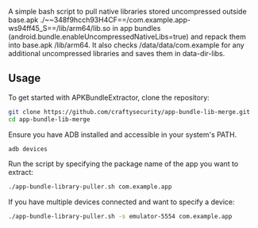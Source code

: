 A simple bash script to pull native libraries stored uncompressed outside base.apk ./~~348f9hcch93H4CF==/com.example.app-ws94ff45_S==/lib/arm64/lib.so in app bundles (android.bundle.enableUncompressedNativeLibs=true) and repack them into base.apk /lib/arm64. It also checks /data/data/com.example for any additional uncompressed libraries and saves them in data-dir-libs.

## Usage

To get started with APKBundleExtractor, clone the repository:

```bash
git clone https://github.com/craftysecurity/app-bundle-lib-merge.git
cd app-bundle-lib-merge
```

Ensure you have ADB installed and accessible in your system's PATH.
```bash
adb devices
```

Run the script by specifying the package name of the app you want to extract:

```bash
./app-bundle-library-puller.sh com.example.app
```

If you have multiple devices connected and want to specify a device:

```bash
./app-bundle-library-puller.sh -s emulator-5554 com.example.app
```
